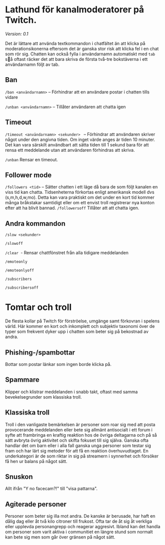 # Lathund för kanalmoderatorer på Twitch.
_Version: 0.1_


Det är lättare att använda textkommandon i chatfältet än att klicka på moderationsikonerna eftersom det är ganska stor risk att klicka fel i en chat som rör sig. Chatten kan också fylla i användarnamn automatiskt med `tab` så oftast räcker det att bara skriva de första två-tre bokstäverna i ett användarnamn följt av tab.


## Ban

`/ban <användarnamn>` – Förhindrar att en användare postar i chatten tills vidare

`/unban <användarnamn>` – Tillåter användaren att chatta igen


## Timeout

`/timeout <användarnamn> <sekunder> ` – Förhindrar att användaren skriver något under den angivna tiden. Om inget värde anges är tiden 10 minuter. Det kan vara särskilt användbart att sätta tiden till 1 sekund bara för att rensa ett meddelande utan att användaren förhindras att skriva.

`/unban` Rensar en timeout.


## Follower mode

`/followers <tid>` – Sätter chatten i ett läge då bara de som följt kanalen en viss tid kan chatta. Tidsenheterna förkortas enligt amerikansk modell dvs (s,m,h,d,w,mo). Detta kan vara praktiskt om det under en kort tid kommer många bråkstakar samtidigt eller om ett envist troll registrerar nya konton efter att ha blivit bannad. `/followersoff` Tillåter att att chatta igen.


## Andra kommandon

`/slow <sekunder>`

`/slowoff`

`/clear `- Rensar chattfönstret från alla tidigare meddelanden

`/emoteonly`

`/emoteonlyoff`

`/subscribers`

`/subscribersoff`

# Tomtar och troll
De flesta kollar på Twitch för förströelse, umgänge samt förkovran i spelens värld.
Här kommer en kort och inkomplett och subjektiv taxonomi över de typer som frekvent dyker upp i chatten
som beter sig på bekostnad av andra.

## Phishing-/spambottar
Bottar som postar länkar som ingen borde klicka på.

## Spammare
Klipper och klistrar meddelanden i snabb takt, oftast med samma bevekelsegrunder som klassiska troll.

## Klassiska troll
Troll i den vanligaste bemärkelsen är personer som roar sig med att posta provocerande
meddelanden eller bete sig allmänt antisocialt i ett forum i syfte att frambringa
en kraftig reaktion hos de övriga deltagarna
och på så sätt avbryta övrig aktivitet och skifta fokuset till sig själva. Ganska ofta
handlar det om barn eller i alla fall ganska unga personer som testar sig fram och
har lärt sig metoder för att få en reaktion överhuvudtaget.
En underkategori är de som riktar in sig på streamern i synnerhet och försöker få
hen ur balans på något sätt.

## Snuskon
Allt ifrån "Y no facecam?!" till "visa pattarna".

## Agiterade personer
Personer som beter sig illa mot andra. De kanske är berusade, har haft
en dålig dag eller åt två kilo citroner till frukost. Ofta tar de åt sig åt verkliga
eller upplevda personangrepp och reagerar aggresivt. Ibland kan det handla om
personer som varit aktiva i communitiet en längre stund som normalt kan bete sig
men som går över gränsen på något sätt.
